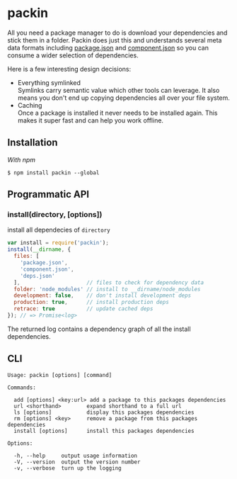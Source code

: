 
# packin

  All you need a package manager to do is download your dependencies and stick them in a folder. Packin does just this and understands several meta data formats including [package.json](https://npmjs.org) and [component.json](https://github.com/component/component) so you can consume a wider selection of dependencies.

Here is a few interesting design decisions:

+ Everything symlinked  
  Symlinks carry semantic value which other tools can leverage. It also means you don't end up copying dependencies all over your file system.
+ Caching  
  Once a package is installed it never needs to be installed again. This makes it super fast and can help you work offline.

## Installation

_With npm_  

    $ npm install packin --global

## Programmatic API

### install(directory, [options])

  install all dependecies of `directory`

```js
var install = require('packin');
install(__dirname, {
  files: [
    'package.json', 
    'component.json', 
    'deps.json'
  ],                     // files to check for dependency data
  folder: 'node_modules' // install to __dirname/node_modules
  development: false,    // don't install development deps
  production: true,      // install production deps
  retrace: true          // update cached deps
}); // => Promise<log>
```

The returned log contains a dependency graph of all the install dependencies.

## CLI

    Usage: packin [options] [command]
    
    Commands:
    
      add [options] <key:url> add a package to this packages dependencies
      url <shorthand>        expand shorthand to a full url
      ls [options]           display this packages dependencies
      rm [options] <key>     remove a package from this packages dependencies
      install [options]      install this packages dependencies
    
    Options:
    
      -h, --help     output usage information
      -V, --version  output the version number
      -v, --verbose  turn up the logging
